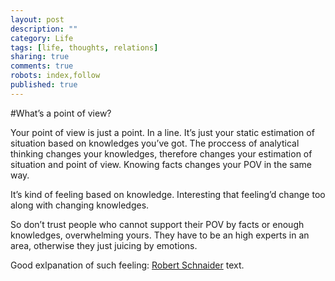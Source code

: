 ```yaml
---
layout: post
description: ""
category: Life
tags: [life, thoughts, relations]
sharing: true
comments: true
robots: index,follow
published: true
---
```


#What’s a point of view?

Your point of view is just a point. In a line.
It’s just your static estimation of situation based on knowledges you’ve got.
The proccess of analytical thinking changes your knowledges, therefore changes your estimation of situation and point of view.
Knowing facts changes your POV in the same way.

It’s kind of feeling based on knowledge. Interesting that feeling’d change too along with changing knowledges.

So don’t trust people who cannot support their POV by facts or enough knowledges, overwhelming yours. They have to be an high experts in an area, otherwise they just juicing by emotions.

Good exlpanation of such feeling: [Robert Schnaider](http://habrahabr.ru/post/182686/) text. 